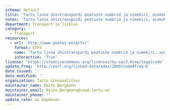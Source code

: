 ```yaml
---
schema: default
title: 'Tartu linna ühistranspordi peatuste numbrid ja nimekiri, asukohad ja sõiduplaanid'
notes: 'Tartu linna ühistranspordi peatuste numbrid ja nimekiri, asukohad ja sõiduplaanid Maanteameti halduses olevas ÜTRIS serveris'
department: Transport ja liiklus
category:
  - Transport
resources:
  - url: 'http://www.peatus.ee/gtfs/'
    format: GTFS
    name: 'Tartu linna ühistranspordi peatuste numbrid ja nimekiri, asukohad ja sõiduplaanid'
    interactive: 'True'
license: 'https://creativecommons.org/licenses/by-sa/3.0/ee/legalcode'
update_freq: 'http://purl.org/linked-data/sdmx/2009/code#freq-D'
date_issued: ''
date_modified: ''
organization: Tartu Linnavalitsus
maintainer_name: Hüite Bergmann
maintainer_email: Hyite.Bergmann@raad.tartu.ee
maintainer_phone: ''
update_rate: 1x ööpäevas
---
```

